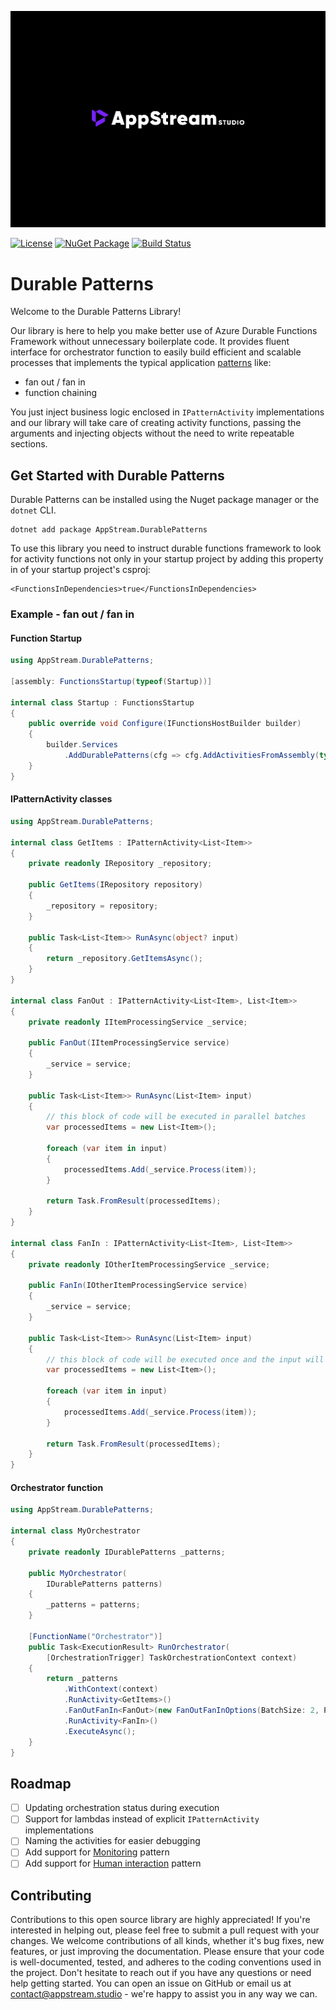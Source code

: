 [![AppStream Studio](https://raw.githubusercontent.com/Appstream-Studio/durable-patterns/main/assets/banner.jpg)](https://appstream.studio/)

[![License](https://img.shields.io/badge/license-apache-green)](https://github.com/Appstream-Studio/durable-patterns/blob/main/LICENSE)
[![NuGet Package](https://img.shields.io/nuget/v/appstream.durablepatterns.svg)](https://www.nuget.org/packages/AppStream.DurablePatterns/)
[![Build Status](https://dev.azure.com/appstreamstudio/devops/_apis/build/status%2FNugets%2Fdurable-patterns?repoName=devops&branchName=master)](https://dev.azure.com/appstreamstudio/devops/_build/latest?definitionId=1&repoName=devops&branchName=master)

# Durable Patterns
Welcome to the Durable Patterns Library!

Our library is here to help you make better use of Azure Durable Functions Framework without unnecessary boilerplate code. It provides fluent interface for orchestrator function to easily build efficient and scalable processes that implements the typical application [patterns](https://learn.microsoft.com/en-us/azure/azure-functions/durable/durable-functions-overview?tabs=csharp-inproc) like:
 - fan out / fan in
 - function chaining
 
You just inject business logic enclosed in `IPatternActivity` implementations and our library will take care of creating activity functions, passing the arguments and injecting objects without the need to write repeatable sections.

## Get Started with Durable Patterns
Durable Patterns can be installed using the Nuget package manager or the `dotnet` CLI.

```
dotnet add package AppStream.DurablePatterns
```

To use this library you need to instruct durable functions framework to look for activity functions not only in your startup project by adding this property in <PropertyGroup> of your startup project's csproj:
```
<FunctionsInDependencies>true</FunctionsInDependencies>
```

### Example - fan out / fan in

#### Function Startup
```csharp
using AppStream.DurablePatterns;

[assembly: FunctionsStartup(typeof(Startup))]

internal class Startup : FunctionsStartup
{
    public override void Configure(IFunctionsHostBuilder builder)
    {
        builder.Services
            .AddDurablePatterns(cfg => cfg.AddActivitiesFromAssembly(typeof(GetItems).Assembly));
    }
}
```

#### IPatternActivity classes
```csharp
using AppStream.DurablePatterns;

internal class GetItems : IPatternActivity<List<Item>>
{
    private readonly IRepository _repository;

    public GetItems(IRepository repository)
    {
        _repository = repository;
    }

    public Task<List<Item>> RunAsync(object? input)
    {
        return _repository.GetItemsAsync();
    }
}

internal class FanOut : IPatternActivity<List<Item>, List<Item>>
{
    private readonly IItemProcessingService _service;

    public FanOut(IItemProcessingService service)
    {
        _service = service;
    }

    public Task<List<Item>> RunAsync(List<Item> input)
    {
        // this block of code will be executed in parallel batches
        var processedItems = new List<Item>();

        foreach (var item in input)
        {
            processedItems.Add(_service.Process(item));
        }

        return Task.FromResult(processedItems);
    }
}

internal class FanIn : IPatternActivity<List<Item>, List<Item>>
{
    private readonly IOtherItemProcessingService _service;

    public FanIn(IOtherItemProcessingService service)
    {
        _service = service;
    }

    public Task<List<Item>> RunAsync(List<Item> input)
    {
        // this block of code will be executed once and the input will be all items returned from all FanOut activities
        var processedItems = new List<Item>();

        foreach (var item in input)
        {
            processedItems.Add(_service.Process(item));
        }

        return Task.FromResult(processedItems);
    }
}
```

#### Orchestrator function
```csharp
using AppStream.DurablePatterns;

internal class MyOrchestrator
{
    private readonly IDurablePatterns _patterns;

    public MyOrchestrator(
        IDurablePatterns patterns)
    {
        _patterns = patterns;
    }

    [FunctionName("Orchestrator")]
    public Task<ExecutionResult> RunOrchestrator(
        [OrchestrationTrigger] TaskOrchestrationContext context)
    {
        return _patterns
            .WithContext(context)
            .RunActivity<GetItems>()
            .FanOutFanIn<FanOut>(new FanOutFanInOptions(BatchSize: 2, ParallelActivityFunctionsCap: 2))
            .RunActivity<FanIn>()
            .ExecuteAsync();
    }
}
```

## Roadmap
- [ ] Updating orchestration status during execution
- [ ] Support for lambdas instead of explicit `IPatternActivity` implementations
- [ ] Naming the activities for easier debugging
- [ ] Add support for [Monitoring](https://learn.microsoft.com/en-us/azure/azure-functions/durable/durable-functions-overview?tabs=csharp-inproc#monitoring) pattern
- [ ] Add support for [Human interaction](https://learn.microsoft.com/en-us/azure/azure-functions/durable/durable-functions-overview?tabs=csharp-inproc#human) pattern

## Contributing
Contributions to this open source library are highly appreciated! If you're interested in helping out, please feel free to submit a pull request with your changes. We welcome contributions of all kinds, whether it's bug fixes, new features, or just improving the documentation. Please ensure that your code is well-documented, tested, and adheres to the coding conventions used in the project. Don't hesitate to reach out if you have any questions or need help getting started. You can open an issue on GitHub or email us at contact@appstream.studio - we're happy to assist you in any way we can.

